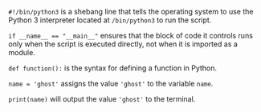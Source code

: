 `#!/bin/python3` is a shebang line that tells the operating system to use the Python 3 interpreter located at `/bin/python3` to run the script.

`if __name__ == "__main__"` ensures that the block of code it controls runs only when the script is executed directly, not when it is imported as a module.

`def function():` is the syntax for defining a function in Python.

`name = 'ghost'` assigns the value `'ghost'` to the variable `name`.

`print(name)` will output the value `'ghost'` to the terminal.


